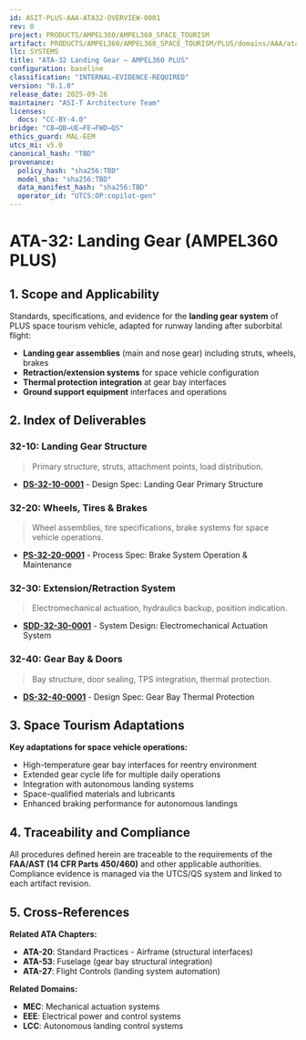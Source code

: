 ```yaml
---
id: ASIT-PLUS-AAA-ATA32-OVERVIEW-0001
rev: 0
project: PRODUCTS/AMPEL360/AMPEL360_SPACE_TOURISM
artifact: PRODUCTS/AMPEL360/AMPEL360_SPACE_TOURISM/PLUS/domains/AAA/ata/32/README.md
llc: SYSTEMS
title: "ATA-32 Landing Gear — AMPEL360 PLUS"
configuration: baseline
classification: "INTERNAL–EVIDENCE-REQUIRED"
version: "0.1.0"
release_date: 2025-09-26
maintainer: "ASI-T Architecture Team"
licenses:
  docs: "CC-BY-4.0"
bridge: "CB→QB→UE→FE→FWD→QS"
ethics_guard: MAL-EEM
utcs_mi: v5.0
canonical_hash: "TBD"
provenance:
  policy_hash: "sha256:TBD"
  model_sha: "sha256:TBD"
  data_manifest_hash: "sha256:TBD"
  operator_id: "UTCS:OP:copilot-gen"
---
```


# ATA-32: Landing Gear (AMPEL360 PLUS)

## 1. Scope and Applicability
Standards, specifications, and evidence for the **landing gear system** of PLUS space tourism vehicle, adapted for runway landing after suborbital flight:
- **Landing gear assemblies** (main and nose gear) including struts, wheels, brakes
- **Retraction/extension systems** for space vehicle configuration
- **Thermal protection integration** at gear bay interfaces
- **Ground support equipment** interfaces and operations

## 2. Index of Deliverables

### 32-10: Landing Gear Structure
> Primary structure, struts, attachment points, load distribution.
- **[DS-32-10-0001](./32-10_Structure/DS-32-10-0001_LandingGearStructure.md)** - Design Spec: Landing Gear Primary Structure

### 32-20: Wheels, Tires & Brakes
> Wheel assemblies, tire specifications, brake systems for space vehicle operations.
- **[PS-32-20-0001](./32-20_Wheels_Brakes/PS-32-20-0001_BrakeSystemOperation.md)** - Process Spec: Brake System Operation & Maintenance

### 32-30: Extension/Retraction System
> Electromechanical actuation, hydraulics backup, position indication.
- **[SDD-32-30-0001](./32-30_Extension_Retraction/SDD-32-30-0001_EM_ActuationSystem.md)** - System Design: Electromechanical Actuation System

### 32-40: Gear Bay & Doors
> Bay structure, door sealing, TPS integration, thermal protection.
- **[DS-32-40-0001](./32-40_Bay_Doors/DS-32-40-0001_GearBayThermalProtection.md)** - Design Spec: Gear Bay Thermal Protection

## 3. Space Tourism Adaptations

**Key adaptations for space vehicle operations:**
- High-temperature gear bay interfaces for reentry environment
- Extended gear cycle life for multiple daily operations
- Integration with autonomous landing systems
- Space-qualified materials and lubricants
- Enhanced braking performance for autonomous landings

## 4. Traceability and Compliance

All procedures defined herein are traceable to the requirements of the **FAA/AST (14 CFR Parts 450/460)** and other applicable authorities. Compliance evidence is managed via the UTCS/QS system and linked to each artifact revision.

## 5. Cross-References

**Related ATA Chapters:**
- **ATA-20**: Standard Practices - Airframe (structural interfaces)
- **ATA-53**: Fuselage (gear bay structural integration)
- **ATA-27**: Flight Controls (landing system automation)

**Related Domains:**
- **MEC**: Mechanical actuation systems
- **EEE**: Electrical power and control systems
- **LCC**: Autonomous landing control systems
